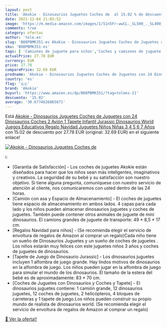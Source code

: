```yaml
---
layout: post
title: 'Akokie - Dinosaurios Juguetes Coches de  al 15.02 % de descuento'
date: 2021-12-04 21:03:52
image: 'https://m.media-amazon.com/images/I/51n5Fr-wwCL._SL500_._SL400_.jpg'
comments: true
category: ofertas
author: 'tole.es'
slug: 'B08PBMK351-es Akokie - Dinosaurios Juguetes Coches de Juguetes con 24...'
sku: 'B08PBMK351-es'
tags: [ 'Camiones de juguete para niños','Coches y camiones de juguete','Figuras de dinosaurios y criaturas prehistóricas de juguete para niños','Juguetes','Juguetes y juegos','Muñecos y figuras','Vehículos de juguete para niños','akokie','navidad', ]
actualPrice: 27.78 EUR
currency: EUR
price: 27.78
comparePrice: 32.69 EUR
prodname: 'Akokie - Dinosaurios Juguetes Coches de Juguetes con 24 Dinosaurios Coches 2 Avión 1 Tapete Infantil Jurassic Dinosaurios World Juegos Educativos Regalo Navidad Juguetes Niños Niñas 3 4 5 6 7 Años'
country: 'es'
flag: '🇪🇸'
brand: 'Akokie'
buyurl: 'https://www.amazon.es/dp/B08PBMK351/?tag=tolees-21'
descuento: '15.02'
average: '30.6774626865671'
---
```


Está [Akokie - Dinosaurios Juguetes Coches de Juguetes con 24 Dinosaurios Coches 2 Avión 1 Tapete Infantil Jurassic Dinosaurios World Juegos Educativos Regalo Navidad Juguetes Niños Niñas 3 4 5 6 7 Años](https://www.amazon.es/dp/B08PBMK351/?tag=tolees-21) con 15.02 de descuento por 27.78 EUR (original: 32.69 EUR) en el siguiente enlace!

[![Akokie - Dinosaurios Juguetes Coches de ](https://m.media-amazon.com/images/I/51n5Fr-wwCL._SL500_._SL400_.jpg)](https://www.amazon.es/dp/B08PBMK351/?tag=tolees-21)

ℹ️:

- [Garantía de Satisfacción] - Los coches de juguetes Akokie están diseñados para hacer que los niños sean más inteligentes, imaginativos y creativos. La seguridad de su bebé y su satisfacción son nuestro objetivo. Si tiene alguna pregunta, comuníquese con nuestro servicio de atención al cliente, nos comunicaremos con usted dentro de las 24 horas.
- [Camión con asa y Espacio de Almacenamiento] - El coches de juguetes tiene espacio de almacenamiento en ambos lados. 4 capas para cada lado y los niños pueden almacenar dinosaurios juguetes y coches de juguetes. También puede contener otros animales de juguete de mini dinosaurios. El camions grandes de juguete de transporte: 49 * 8,5 * 17 cm.
- [Regalos Navidad para niños] - (Se recomienda elegir el servicio de envoltura de regalos de Amazon al comprar un regalo)Cada niño tiene un sueño de Dinosaurios Juguetes y un sueño de coches de juguetes . Los niños estarán muy felices con este juguetes niños 3 años y coches de juguetes de dinosaurios.
- [Tapete de Juego de Dinosaurio Jurassic] - Los dinosaurios juguetes incluyen 1 alfombra de juego grande. Hay lindos motivos de dinosaurios en la alfombra de juego. Los niños pueden jugar en la alfombra de juego para simular el mundo de los dinosaurios. El tamaño de la estera del bebé es de aproximadamente: 83 * 70 cm.
- [Coches de Juguetes con Dinosaurios y Coches y Tapete] - El dinosaurios juguetes contiene: 1 camión grande, 12 dinosaurios juguetes, 12 coches de juguetes, 2 helicópteros, 4 bloques de carreteras y 1 tapete de juego.Los niños pueden construir su propio mundo de realista de dinosaurios world. (Se recomienda elegir el servicio de envoltura de regalos de Amazon al comprar un regalo)

[🛒 Ver la oferta!!](https://www.amazon.es/dp/B08PBMK351/?tag=tolees-21)
